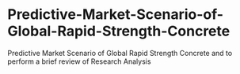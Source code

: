 # Predictive-Market-Scenario-of-Global-Rapid-Strength-Concrete
Predictive Market Scenario of Global Rapid Strength Concrete and to perform a brief review of Research Analysis 
